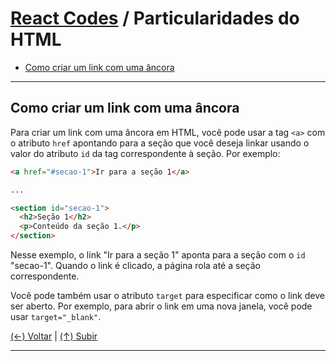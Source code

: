 # [React Codes](https://github.com/systemboys/React_Codes#react-codes "React Codes") / Particularidades do HTML

- [Como criar um link com uma âncora](#como-criar-um-link-com-uma-%C3%A2ncora "Como criar um link com uma âncora")

---

## Como criar um link com uma âncora

Para criar um link com uma âncora em HTML, você pode usar a tag `<a>` com o atributo `href` apontando para a seção que você deseja linkar usando o valor do atributo `id` da tag correspondente à seção. Por exemplo:

```html
<a href="#secao-1">Ir para a seção 1</a>

...

<section id="secao-1">
  <h2>Seção 1</h2>
  <p>Conteúdo da seção 1.</p>
</section>
```

Nesse exemplo, o link "Ir para a seção 1" aponta para a seção com o `id` "secao-1". Quando o link é clicado, a página rola até a seção correspondente.

Você pode também usar o atributo `target` para especificar como o link deve ser aberto. Por exemplo, para abrir o link em uma nova janela, você pode usar `target="_blank"`.

[(&larr;) Voltar](https://github.com/systemboys/React_Codes#react-codes "Voltar ao Sumário") | 
[(&uarr;) Subir](#react-codes--particularidades-do-html "Subir para o topo")

---